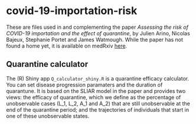 # covid-19-importation-risk

These are files used in and complementing the paper _Assessing the risk of COVID-19 importation and the effect of quarantine_, by Julien Arino, Nicolas Bajeux, Stephanie Portet and James Watmough. While the paper has not found a home yet, it is available on medRxiv [here](https://www.medrxiv.org/content/10.1101/2020.08.12.20173658v1).

## Quarantine calculator

The (R) Shiny app `Q_calculator_shiny.R` is a quarantine efficacy calculator. You can set disease progression paramaters and the duration of quarantune. It is based on the SLIAR model in the paper and provides two views: the efficacy of quarantine, which we define as the percentage of unobservable cases (L_1, L_2, A_1 and A_2) that are still unobservable at the end of the quarantine period; and the trajectories of individuals that start in one of these unobservable states.
